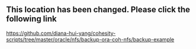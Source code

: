 

## This location has been changed. Please click the following link
https://github.com/diana-hui-yang/cohesity-scripts/tree/master/oracle/nfs/backup-ora-coh-nfs/backup-example
